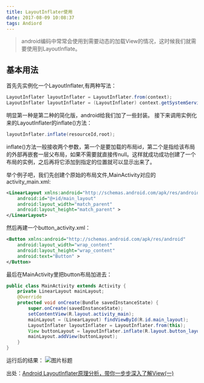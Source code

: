 ```yaml
---
title: LayoutInflater使用
date: 2017-08-09 10:08:37
tags: Andiord
---
```


>android编码中常常会使用到需要动态的加载View的情况，这时候我们就需要使用到LayoutInflate。

<!--more-->

## 基本用法

首先先实例化一个LayoutInflater,有两种写法：

```java
LayoutInflater layoutInflater = LayoutInflater.from(context);
LayoutInflater layoutInflater = (LayoutInflater) context.getSystemService(Context.LAYOUT_INFLATER_SERVICE);
```

明显第一种是第二种的简化版，android给我们加了一些封装。
接下来调用实例化来的LayoutInflater的inflate()方法：

```java
layoutInflater.inflate(resourceId,root);
```

inflate()方法一般接收两个参数，第一个是要加载的布局id，第二个是指给该布局的外部再嵌套一层父布局，如果不需要就直接传null。这样就成功成功创建了一个布局的实例，之后再将它添加到指定的位置就可以显示出来了。

举个例子吧，我们先创建个原始的布局文件,MainActivity对应的activity_main.xml:

```xml
<LinearLayout xmlns:android="http://schemas.android.com/apk/res/android"  
    android:id="@+id/main_layout"  
    android:layout_width="match_parent"  
    android:layout_height="match_parent" >
</LinearLayout>
```

然后再建一个button_activity.xml：

```xml
<Button xmlns:android="http://schemas.android.com/apk/res/android"  
    android:layout_width="wrap_content"  
    android:layout_height="wrap_content"  
    android:text="Button" >
</Button>
```

最后在MainActivity里把button布局加进去：

```java
public class MainActivity extends Activity {  
    private LinearLayout mainLayout;
    @Override  
    protected void onCreate(Bundle savedInstanceState) {  
        super.onCreate(savedInstanceState);  
        setContentView(R.layout.activity_main);  
        mainLayout = (LinearLayout) findViewById(R.id.main_layout);  
        LayoutInflater layoutInflater = LayoutInflater.from(this);  
        View buttonLayout = layoutInflater.inflate(R.layout.button_layout, null);  
        mainLayout.addView(buttonLayout);  
    }
}
```
运行后的结果：
![图片标题](https://leanote.com/api/file/getImage?fileId=596f0dd5ab64411940000fe6)


出处：[Android LayoutInflater原理分析，带你一步步深入了解View(一)](http://blog.csdn.net/guolin_blog/article/details/12921889)